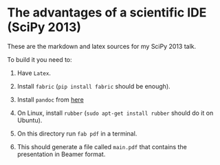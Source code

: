 
# The advantages of a scientific IDE (SciPy 2013)

These are the markdown and latex sources for my SciPy 2013 talk.

To build it you need to:

1. Have `Latex`.

2. Install `fabric` (`pip install fabric` should be enough).

3. Install `pandoc` from [here](http://code.google.com/p/pandoc/downloads/list)

4. On Linux, install `rubber` (`sudo apt-get install rubber` should do it on
   Ubuntu).

5. On this directory run `fab pdf` in a terminal.

6. This should generate a file called `main.pdf` that contains the presentation
   in Beamer format.
